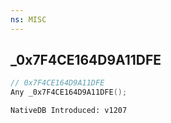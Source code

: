 ```yaml
---
ns: MISC
---
```

## _0x7F4CE164D9A11DFE

```c
// 0x7F4CE164D9A11DFE
Any _0x7F4CE164D9A11DFE();
```

```
NativeDB Introduced: v1207
```

